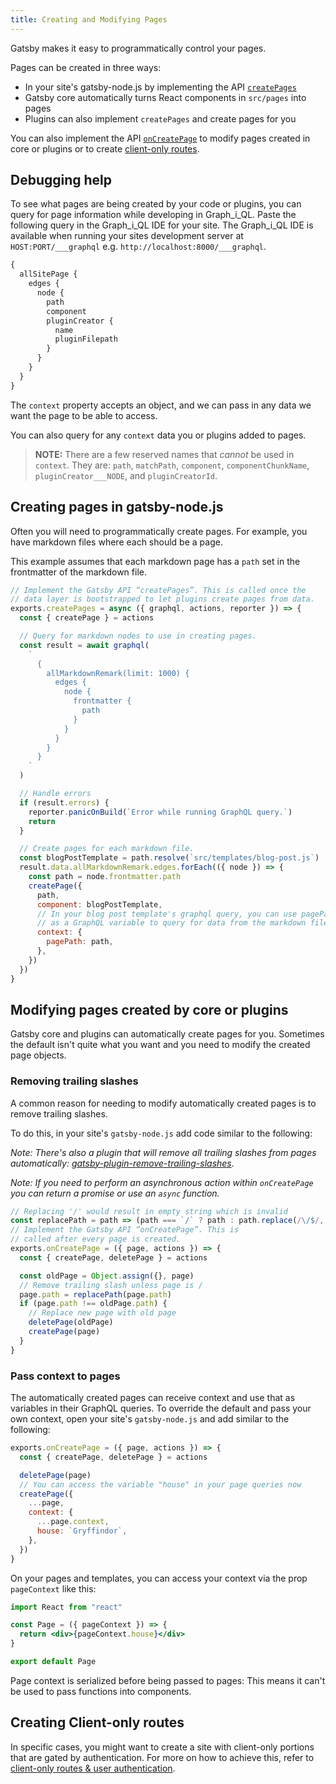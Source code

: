 ```yaml
---
title: Creating and Modifying Pages
---
```


Gatsby makes it easy to programmatically control your pages.

Pages can be created in three ways:

- In your site's gatsby-node.js by implementing the API
  [`createPages`](/docs/node-apis/#createPages)
- Gatsby core automatically turns React components in `src/pages` into pages
- Plugins can also implement `createPages` and create pages for you

You can also implement the API [`onCreatePage`](/docs/node-apis/#onCreatePage)
to modify pages created in core or plugins or to create [client-only routes](/docs/client-only-routes-and-user-authentication/).

## Debugging help

To see what pages are being created by your code or plugins, you can query for
page information while developing in Graph_i_QL. Paste the following query in
the Graph_i_QL IDE for your site. The Graph_i_QL IDE is available when running
your sites development server at `HOST:PORT/___graphql` e.g.
`http://localhost:8000/___graphql`.

```graphql
{
  allSitePage {
    edges {
      node {
        path
        component
        pluginCreator {
          name
          pluginFilepath
        }
      }
    }
  }
}
```

The `context` property accepts an object, and we can pass in any data we want the page to be able to access.

You can also query for any `context` data you or plugins added to pages.

> **NOTE:** There are a few reserved names that _cannot_ be used in `context`. They are: `path`, `matchPath`, `component`, `componentChunkName`, `pluginCreator___NODE`, and `pluginCreatorId`.

## Creating pages in gatsby-node.js

Often you will need to programmatically create pages. For example, you have
markdown files where each should be a page.

This example assumes that each markdown page has a `path` set in the frontmatter
of the markdown file.

```javascript:title=gatsby-node.js
// Implement the Gatsby API “createPages”. This is called once the
// data layer is bootstrapped to let plugins create pages from data.
exports.createPages = async ({ graphql, actions, reporter }) => {
  const { createPage } = actions

  // Query for markdown nodes to use in creating pages.
  const result = await graphql(
    `
      {
        allMarkdownRemark(limit: 1000) {
          edges {
            node {
              frontmatter {
                path
              }
            }
          }
        }
      }
    `
  )

  // Handle errors
  if (result.errors) {
    reporter.panicOnBuild(`Error while running GraphQL query.`)
    return
  }

  // Create pages for each markdown file.
  const blogPostTemplate = path.resolve(`src/templates/blog-post.js`)
  result.data.allMarkdownRemark.edges.forEach(({ node }) => {
    const path = node.frontmatter.path
    createPage({
      path,
      component: blogPostTemplate,
      // In your blog post template's graphql query, you can use pagePath
      // as a GraphQL variable to query for data from the markdown file.
      context: {
        pagePath: path,
      },
    })
  })
}
```

## Modifying pages created by core or plugins

Gatsby core and plugins can automatically create pages for you. Sometimes the
default isn't quite what you want and you need to modify the created page
objects.

### Removing trailing slashes

A common reason for needing to modify automatically created pages is to remove
trailing slashes.

To do this, in your site's `gatsby-node.js` add code similar to the following:

_Note: There's also a plugin that will remove all trailing slashes from pages automatically:
[gatsby-plugin-remove-trailing-slashes](/packages/gatsby-plugin-remove-trailing-slashes/)_.

_Note: If you need to perform an asynchronous action within `onCreatePage` you can return a promise or use an `async` function._

```javascript:title=gatsby-node.js
// Replacing '/' would result in empty string which is invalid
const replacePath = path => (path === `/` ? path : path.replace(/\/$/, ``))
// Implement the Gatsby API “onCreatePage”. This is
// called after every page is created.
exports.onCreatePage = ({ page, actions }) => {
  const { createPage, deletePage } = actions

  const oldPage = Object.assign({}, page)
  // Remove trailing slash unless page is /
  page.path = replacePath(page.path)
  if (page.path !== oldPage.path) {
    // Replace new page with old page
    deletePage(oldPage)
    createPage(page)
  }
}
```

### Pass context to pages

The automatically created pages can receive context and use that as variables in their GraphQL queries. To override the default and pass your own context, open your site's `gatsby-node.js` and add similar to the following:

```javascript:title=gatsby-node.js
exports.onCreatePage = ({ page, actions }) => {
  const { createPage, deletePage } = actions

  deletePage(page)
  // You can access the variable "house" in your page queries now
  createPage({
    ...page,
    context: {
      ...page.context,
      house: `Gryffindor`,
    },
  })
}
```

On your pages and templates, you can access your context via the prop `pageContext` like this:

```jsx
import React from "react"

const Page = ({ pageContext }) => {
  return <div>{pageContext.house}</div>
}

export default Page
```

Page context is serialized before being passed to pages: This means it can't be used to pass functions into components.

## Creating Client-only routes

In specific cases, you might want to create a site with client-only portions that are gated by authentication. For more on how to achieve this, refer to [client-only routes & user authentication](https://www.gatsbyjs.org/docs/client-only-routes-and-user-authentication/).
